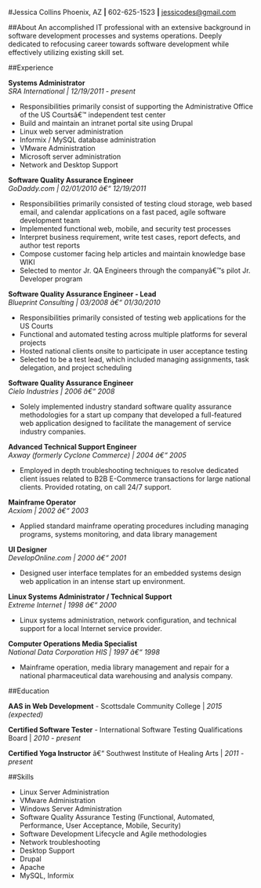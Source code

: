 #Jessica Collins
Phoenix, AZ **|** 602-625-1523 **|** jessicodes@gmail.com  

##About
An accomplished IT professional with an extensive background in software development processes and systems operations. Deeply
dedicated to refocusing career towards software development while effectively utilizing existing skill set.

##Experience  

**Systems Administrator**  
*SRA International | 12/19/2011 - present*

*  Responsibilities primarily consist of supporting the Administrative Office of the US Courtsâ€™ independent test center
*  Build and maintain an intranet portal site using Drupal
*  Linux web server administration
*  Informix / MySQL database administration
*  VMware Administration
*  Microsoft server administration
*  Network and Desktop Support  

**Software Quality Assurance Engineer**  
*GoDaddy.com | 02/01/2010 â€“ 12/19/2011*

*  Responsibilities primarily consisted of testing cloud storage, web based email, and calendar applications on a fast paced, agile software
development team
*  Implemented functional web, mobile, and security test processes
*  Interpret business requirement, write test cases, report defects, and author test reports
*  Compose customer facing help articles and maintain knowledge base WIKI
*  Selected to mentor Jr. QA Engineers through the companyâ€™s pilot Jr. Developer program  

**Software Quality Assurance Engineer - Lead**  
*Blueprint Consulting | 03/2008 â€“ 01/30/2010*  

*  Responsibilities primarily consisted of testing web applications for the US Courts
*  Functional and automated testing across multiple platforms for several projects
*  Hosted national clients onsite to participate in user acceptance testing
*  Selected to be a test lead, which included managing assignments, task delegation, and project scheduling  

**Software Quality Assurance Engineer**  
*Cielo Industries | 2006 â€“ 2008*  

* Solely implemented industry standard software quality assurance methodologies for a start up company that developed a full-featured
web application designed to facilitate the management of service industry companies.  

**Advanced Technical Support Engineer**  
*Axway (formerly Cyclone Commerce) | 2004 â€“ 2005*

*  Employed in depth troubleshooting techniques to resolve dedicated client issues related to B2B E-Commerce transactions for large
national clients. Provided rotating, on call 24/7 support.  

**Mainframe Operator**  
*Acxiom | 2002 â€“ 2003*   

*  Applied standard mainframe operating procedures including managing programs, systems monitoring, and data library management  

**UI Designer**  
*DevelopOnline.com | 2000 â€“ 2001*  

*  Designed user interface templates for an embedded systems design web application in an intense start up
environment.  

**Linux Systems Administrator / Technical Support**  
*Extreme Internet | 1998 â€“ 2000*  

*  Linux systems administration, network configuration, and technical support for a local Internet service provider.  

**Computer Operations Media Specialist**  
*National Data Corporation HIS | 1997 â€“ 1998*  

*  Mainframe operation, media library management and repair for a national pharmaceutical data warehousing and analysis company.  

##Education  

**AAS in Web Development** - Scottsdale Community College | *2015 (expected)*  

**Certified Software Tester** - International Software Testing Qualifications Board | *2010 - present*  

**Certified Yoga Instructor** â€“ Southwest Institute of Healing Arts | *2011 - present*


##Skills

*  Linux Server Administration
*  VMware Administration
*  Windows Server Administration
*  Software Quality Assurance Testing (Functional, Automated, Performance, User Acceptance, Mobile, Security)
*  Software Development Lifecycle and Agile methodologies
*  Network troubleshooting
*  Desktop Support
*  Drupal
*  Apache
*  MySQL, Informix 